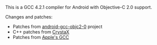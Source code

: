This is a GCC 4.2.1 compiler for Android with Objective-C 2.0 support.

Changes and patches:

* Patches from [android-gcc-objc2-0](http://code.google.com/p/android-gcc-objc2-0/) project
* C++ patches from [CrystaX](http://www.crystax.net)
* Patches from [Apple's GCC](http://www.opensource.apple.com/source/gcc/)

